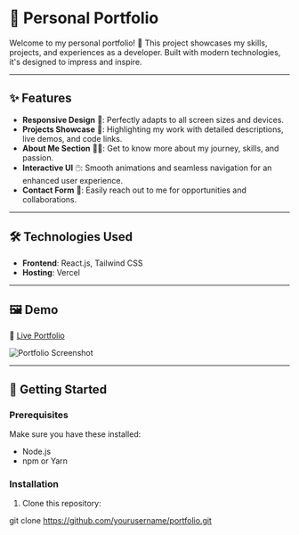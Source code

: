 # 🌟 Personal Portfolio

Welcome to my personal portfolio! 🚀 This project showcases my skills, projects, and experiences as a developer. Built with modern technologies, it's designed to impress and inspire.

---

## ✨ Features

- **Responsive Design** 📱: Perfectly adapts to all screen sizes and devices.  
- **Projects Showcase** 💼: Highlighting my work with detailed descriptions, live demos, and code links.  
- **About Me Section** 👩‍💻: Get to know more about my journey, skills, and passion.  
- **Interactive UI** 🖱️: Smooth animations and seamless navigation for an enhanced user experience.  
- **Contact Form** 📩: Easily reach out to me for opportunities and collaborations.  

---

## 🛠️ Technologies Used

- **Frontend**: React.js, Tailwind CSS  
- **Hosting**: Vercel   

---

## 🖼️ Demo

🔗 [Live Portfolio](https://your-portfolio-link.com)  

![Portfolio Screenshot](https://via.placeholder.com/800x400?text=Portfolio+Screenshot)

---

## 🚀 Getting Started

### Prerequisites

Make sure you have these installed:
- Node.js  
- npm or Yarn  

### Installation

1. Clone this repository:  

git clone https://github.com/yourusername/portfolio.git
